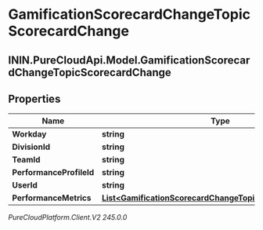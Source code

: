 # GamificationScorecardChangeTopicScorecardChange

## ININ.PureCloudApi.Model.GamificationScorecardChangeTopicScorecardChange

## Properties

|Name | Type | Description | Notes|
|------------ | ------------- | ------------- | -------------|
| **Workday** | **string** |  | [optional] |
| **DivisionId** | **string** |  | [optional] |
| **TeamId** | **string** |  | [optional] |
| **PerformanceProfileId** | **string** |  | [optional] |
| **UserId** | **string** |  | [optional] |
| **PerformanceMetrics** | [**List&lt;GamificationScorecardChangeTopicPerformanceMetric&gt;**](GamificationScorecardChangeTopicPerformanceMetric) |  | [optional] |



_PureCloudPlatform.Client.V2 245.0.0_
